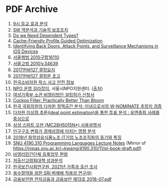 PDF Archive
========

1.  [9시 등교 효과 분석](https://cdn.jsdelivr.net/gh/simnalamburt/pdf@main/morning.pdf)
1.  [SW 역분석과 기술적 보호조치](https://cdn.jsdelivr.net/gh/simnalamburt/pdf@main/reversing.pdf)
1.  [Do we Need Dependent Types?](https://cdn.jsdelivr.net/gh/simnalamburt/pdf@main/BRICS-RS-01-10.pdf)
1.  [Cache-Friendly Profile Guided Optimization](https://cdn.jsdelivr.net/gh/simnalamburt/pdf@main/sampling_pgo.pdf)
1.  [Identifying Back Doors, Attack Points, and Surveillance Mechanisms in iOS Devices](https://cdn.jsdelivr.net/gh/simnalamburt/pdf@main/ios_backdoor.pdf)
1.  [서울행법 2010구합16110](https://cdn.jsdelivr.net/gh/simnalamburt/pdf@main/%EC%84%9C%EC%9A%B8%ED%96%89%EB%B2%95%202010%EA%B5%AC%ED%95%A916110.pdf)
1.  [서울고법 2010누34639](https://cdn.jsdelivr.net/gh/simnalamburt/pdf@main/%EC%84%9C%EC%9A%B8%EA%B3%A0%EB%B2%95%202010%EB%88%8434639.pdf)
1.  [2017헌바127 결정요지](https://cdn.jsdelivr.net/gh/simnalamburt/pdf@main/2017%ED%97%8C%EB%B0%94127%20%EA%B2%B0%EC%A0%95%EC%9A%94%EC%A7%80.pdf)
1.  [2017헌바127 결정문 초고](https://cdn.jsdelivr.net/gh/simnalamburt/pdf@main/2017%ED%97%8C%EB%B0%94127%20%EA%B2%B0%EC%A0%95%EB%AC%B8%20%EC%B4%88%EA%B3%A0.pdf)
1.  [한국소비자원 락스 사고 안전 정보](https://cdn.jsdelivr.net/gh/simnalamburt/pdf@main/NaOCl.pdf)
1.  [NPO 운영 길라잡이](https://cdn.jsdelivr.net/gh/simnalamburt/pdf@main/npo-guide-book-2016.pdf), 서울시NPO지원센터. ([출처](http://dgpublic.org/archive/?mod=document&uid=1015))
1.  [여성가족부 소관 비영리법인 설립허가 신청서](https://cdn.jsdelivr.net/gh/simnalamburt/pdf@main/%EC%97%AC%EC%84%B1%EA%B0%80%EC%A1%B1%EB%B6%80%20%EC%86%8C%EA%B4%80%20%EB%B9%84%EC%98%81%EB%A6%AC%EB%B2%95%EC%9D%B8%20%EC%84%A4%EB%A6%BD%ED%97%88%EA%B0%80%20%EC%8B%A0%EC%B2%AD%EC%84%9C.pdf)
1.  [Cuckoo Filter: Practically Better Than Bloom](https://cdn.jsdelivr.net/gh/simnalamburt/pdf@main/conext14_cuckoofilter.pdf)
1.  [한국 국회의원의 다차원 정책공간 분석: 이념으로서의 W-NOMINATE 추정치 검증](https://cdn.jsdelivr.net/gh/simnalamburt/pdf@main/%EA%B5%AC%EB%B3%B8%EC%83%812016.pdf)
1.  [다차원 이상점 추론(ideal point estimation)을 통한 투표 분석 : 유엔총회 사례를 중심으로](https://cdn.jsdelivr.net/gh/simnalamburt/pdf@main/%EC%8B%A0%EC%88%98%EC%95%882019.pdf)
1.  [삼성 스마트 오븐 (MC28H5015N*) 사용설명서](https://cdn.jsdelivr.net/gh/simnalamburt/pdf@main/MC28H5015N-manual.pdf)
1.  [인구구조 변화가 경제성장에 미치는 영향 분석](https://cdn.jsdelivr.net/gh/simnalamburt/pdf@main/%EC%9D%B8%EA%B5%AC%EA%B5%AC%EC%A1%B0%20%EB%B3%80%ED%99%94%EA%B0%80%20%EA%B2%BD%EC%A0%9C%EC%84%B1%EC%9E%A5%EC%97%90%20%EB%AF%B8%EC%B9%98%EB%8A%94%20%EC%98%81%ED%96%A5%20%EB%B6%84%EC%84%9D.pdf)
1.  [2018년 화학섬유식품노조 IT기업 노조조직화의 동기와 특징](https://cdn.jsdelivr.net/gh/simnalamburt/pdf@main/2018%EB%85%84%20%ED%99%94%ED%95%99%EC%84%AC%EC%9C%A0%EC%8B%9D%ED%92%88%EB%85%B8%EC%A1%B0%20IT%EA%B8%B0%EC%97%85%20%EB%85%B8%EC%A1%B0%EC%A1%B0%EC%A7%81%ED%99%94%EC%9D%98%20%EB%8F%99%EA%B8%B0%EC%99%80%20%ED%8A%B9%EC%A7%95.pdf)
1.  [SNU 4190.310 Programming Languages Lecture Notes](https://cdn.jsdelivr.net/gh/simnalamburt/pdf@main/pl-book-draft.pdf) (Mirror of <https://ropas.snu.ac.kr/~kwang/4190.310/11/pl-book-draft.pdf>)
1.  [비영리민간단체 등록업무 편람](https://cdn.jsdelivr.net/gh/simnalamburt/pdf@main/%EB%B9%84%EC%98%81%EB%A6%AC%EB%AF%BC%EA%B0%84%EB%8B%A8%EC%B2%B4%20%EB%93%B1%EB%A1%9D%EC%97%85%EB%AC%B4%20%ED%8E%B8%EB%9E%8C.pdf)
1.  [저출산고령화대책 성과분석](https://cdn.jsdelivr.net/gh/simnalamburt/pdf@main/%EC%A0%80%EC%B6%9C%EC%82%B0%EA%B3%A0%EB%A0%B9%ED%99%94%EB%8C%80%EC%B1%85%20%EC%84%B1%EA%B3%BC%EB%B6%84%EC%84%9D.pdf)
1.  [한국보건사회연구원, 2021년 가족과 출산 조사](https://cdn.jsdelivr.net/gh/simnalamburt/pdf@main/%EC%97%B0%EA%B5%AC%EB%B3%B4%EA%B3%A0%EC%84%9C%202021-50.pdf)
1.  [용수절약을 위한 SRI 벼재배 적용성 연구(II)](https://cdn.jsdelivr.net/gh/simnalamburt/pdf@main/%EC%9A%A9%EC%88%98%EC%A0%88%EC%95%BD%EC%9D%84%20%EC%9C%84%ED%95%9C%20SRI%20%EB%B2%BC%EC%9E%AC%EB%B0%B0%20%EC%A0%81%EC%9A%A9%EC%84%B1%20%EC%97%B0%EA%B5%AC%28II%29.pdf)
1.  [금융보안원 전자금융과 금융보안 제13호 2018-07.pdf](https://cdn.jsdelivr.net/gh/simnalamburt/pdf@main/%EA%B8%88%EC%9C%B5%EB%B3%B4%EC%95%88%EC%9B%90%20%EC%A0%84%EC%9E%90%EA%B8%88%EC%9C%B5%EA%B3%BC%20%EA%B8%88%EC%9C%B5%EB%B3%B4%EC%95%88%20%EC%A0%9C13%ED%98%B8%202018-07.pdf)
